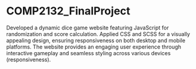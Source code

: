 # COMP2132_FinalProject

Developed a dynamic dice game website featuring JavaScript for randomization and score calculation. 
Applied CSS and SCSS for a visually appealing design, ensuring responsiveness on both desktop and mobile platforms. 
The website provides an engaging user experience through interactive gameplay and seamless styling across various devices (responsiveness).
